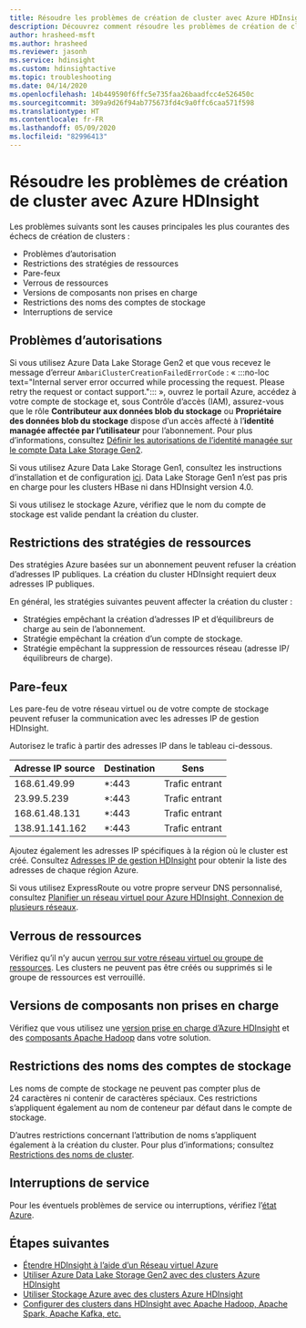 ```yaml
---
title: Résoudre les problèmes de création de cluster avec Azure HDInsight
description: Découvrez comment résoudre les problèmes de création de cluster Apache pour Azure HDInsight.
author: hrasheed-msft
ms.author: hrasheed
ms.reviewer: jasonh
ms.service: hdinsight
ms.custom: hdinsightactive
ms.topic: troubleshooting
ms.date: 04/14/2020
ms.openlocfilehash: 14b449590f6ffc5e735faa26baadfcc4e526450c
ms.sourcegitcommit: 309a9d26f94ab775673fd4c9a0ffc6caa571f598
ms.translationtype: HT
ms.contentlocale: fr-FR
ms.lasthandoff: 05/09/2020
ms.locfileid: "82996413"
---
```

# <a name="troubleshoot-cluster-creation-failures-with-azure-hdinsight"></a>Résoudre les problèmes de création de cluster avec Azure HDInsight

Les problèmes suivants sont les causes principales les plus courantes des échecs de création de clusters :

- Problèmes d’autorisation
- Restrictions des stratégies de ressources
- Pare-feux
- Verrous de ressources
- Versions de composants non prises en charge
- Restrictions des noms des comptes de stockage
- Interruptions de service

## <a name="permissions-issues"></a>Problèmes d’autorisations

Si vous utilisez Azure Data Lake Storage Gen2 et que vous recevez le message d’erreur `AmbariClusterCreationFailedErrorCode` : « :::no-loc text="Internal server error occurred while processing the request. Please retry the request or contact support."::: », ouvrez le portail Azure, accédez à votre compte de stockage et, sous Contrôle d’accès (IAM), assurez-vous que le rôle **Contributeur aux données blob du stockage** ou **Propriétaire des données blob du stockage** dispose d’un accès affecté à l’**identité managée affectée par l’utilisateur** pour l’abonnement. Pour plus d’informations, consultez [Définir les autorisations de l’identité managée sur le compte Data Lake Storage Gen2](../hdinsight-hadoop-use-data-lake-storage-gen2.md#set-up-permissions-for-the-managed-identity-on-the-data-lake-storage-gen2-account).

Si vous utilisez Azure Data Lake Storage Gen1, consultez les instructions d’installation et de configuration [ici](../hdinsight-hadoop-use-data-lake-store.md). Data Lake Storage Gen1 n’est pas pris en charge pour les clusters HBase ni dans HDInsight version 4.0.

Si vous utilisez le stockage Azure, vérifiez que le nom du compte de stockage est valide pendant la création du cluster.

## <a name="resource-policy-restrictions"></a>Restrictions des stratégies de ressources

Des stratégies Azure basées sur un abonnement peuvent refuser la création d’adresses IP publiques. La création du cluster HDInsight requiert deux adresses IP publiques.  

En général, les stratégies suivantes peuvent affecter la création du cluster :

* Stratégies empêchant la création d’adresses IP et d’équilibreurs de charge au sein de l’abonnement.
* Stratégie empêchant la création d’un compte de stockage.
* Stratégie empêchant la suppression de ressources réseau (adresse IP/équilibreurs de charge).

## <a name="firewalls"></a>Pare-feux

Les pare-feu de votre réseau virtuel ou de votre compte de stockage peuvent refuser la communication avec les adresses IP de gestion HDInsight.

Autorisez le trafic à partir des adresses IP dans le tableau ci-dessous.

| Adresse IP source | Destination | Sens |
|---|---|---|
| 168.61.49.99 | *:443 | Trafic entrant |
| 23.99.5.239 | *:443 | Trafic entrant |
| 168.61.48.131 | *:443 | Trafic entrant |
| 138.91.141.162 | *:443 | Trafic entrant |

Ajoutez également les adresses IP spécifiques à la région où le cluster est créé. Consultez [Adresses IP de gestion HDInsight](../hdinsight-management-ip-addresses.md) pour obtenir la liste des adresses de chaque région Azure.

Si vous utilisez ExpressRoute ou votre propre serveur DNS personnalisé, consultez [Planifier un réseau virtuel pour Azure HDInsight, Connexion de plusieurs réseaux](../hdinsight-plan-virtual-network-deployment.md#multinet).

## <a name="resources-locks"></a>Verrous de ressources  

Vérifiez qu’il n’y aucun [verrou sur votre réseau virtuel ou groupe de ressources](../../azure-resource-manager/management/lock-resources.md). Les clusters ne peuvent pas être créés ou supprimés si le groupe de ressources est verrouillé. 

## <a name="unsupported-component-versions"></a>Versions de composants non prises en charge

Vérifiez que vous utilisez une [version prise en charge d’Azure HDInsight](../hdinsight-component-versioning.md) et des [composants Apache Hadoop](../hdinsight-component-versioning.md#apache-components-available-with-different-hdinsight-versions) dans votre solution.  

## <a name="storage-account-name-restrictions"></a>Restrictions des noms des comptes de stockage

Les noms de compte de stockage ne peuvent pas compter plus de 24 caractères ni contenir de caractères spéciaux. Ces restrictions s’appliquent également au nom de conteneur par défaut dans le compte de stockage.

D’autres restrictions concernant l’attribution de noms s’appliquent également à la création du cluster. Pour plus d’informations; consultez [Restrictions des noms de cluster](../hdinsight-hadoop-provision-linux-clusters.md#cluster-name).

## <a name="service-outages"></a>Interruptions de service

Pour les éventuels problèmes de service ou interruptions, vérifiez l’[état Azure](https://status.azure.com).

## <a name="next-steps"></a>Étapes suivantes

* [Étendre HDInsight à l’aide d’un Réseau virtuel Azure](../hdinsight-plan-virtual-network-deployment.md)
* [Utiliser Azure Data Lake Storage Gen2 avec des clusters Azure HDInsight](../hdinsight-hadoop-use-data-lake-storage-gen2.md)  
* [Utiliser Stockage Azure avec des clusters Azure HDInsight](../hdinsight-hadoop-use-blob-storage.md)
* [Configurer des clusters dans HDInsight avec Apache Hadoop, Apache Spark, Apache Kafka, etc.](../hdinsight-hadoop-provision-linux-clusters.md)
